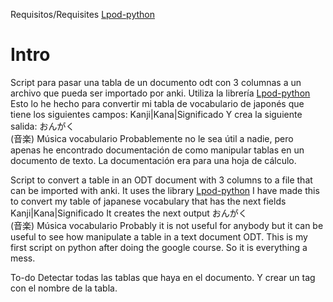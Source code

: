 Requisitos/Requisites
[Lpod-python](https://github.com/lpod/lpod-python)

Intro
======
Script para pasar una tabla de un documento odt con 3 columnas a un archivo que pueda ser importado por anki.
Utiliza la librería [Lpod-python](https://github.com/lpod/lpod-python)
Esto lo he hecho para convertir mi tabla de vocabulario de japonés que tiene los siguientes campos:
Kanji|Kana|Significado
Y crea la siguiente salida:
おんがく<br>(音楽) 	  Música 	 vocabulario
Probablemente no le sea útil a nadie, pero apenas he encontrado documentación de como manipular tablas en un documento de texto. La documentación era para una hoja de cálculo.

Script to convert a table in an ODT document with 3 columns to a file that can be imported with anki.
It uses the library [Lpod-python](https://github.com/lpod/lpod-python)
I have made this to convert my table of japanese vocabulary that has the next fields
Kanji|Kana|Significado
It creates the next output
おんがく<br>(音楽) 	  Música 	 vocabulario
Probably it is not useful for anybody but it can be useful to see how manipulate a table in a text document ODT.
This is my first script on python after doing the google course. So it is everything a mess.

To-do
Detectar todas las tablas que haya en el documento. Y crear un tag con el nombre de la tabla.


